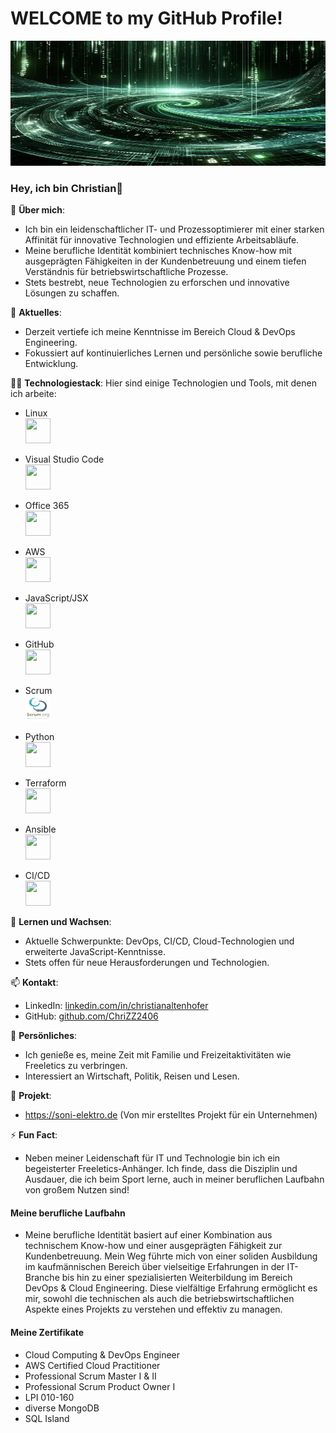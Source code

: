 # WELCOME to my GitHub Profile!

<img src="https://github.com/ChriZZ2406/ChriZZ2406/blob/main/Tech%20Image.png" width="700" height="200">

### Hey, ich bin Christian👋

🌟 **Über mich**:
- Ich bin ein leidenschaftlicher IT- und Prozessoptimierer mit einer starken Affinität für innovative Technologien und effiziente Arbeitsabläufe.
- Meine berufliche Identität kombiniert technisches Know-how mit ausgeprägten Fähigkeiten in der Kundenbetreuung und einem tiefen Verständnis für betriebswirtschaftliche Prozesse.
- Stets bestrebt, neue Technologien zu erforschen und innovative Lösungen zu schaffen.

🔭 **Aktuelles**:
- Derzeit vertiefe ich meine Kenntnisse im Bereich Cloud & DevOps Engineering.
- Fokussiert auf kontinuierliches Lernen und persönliche sowie berufliche Entwicklung.

👨‍💻 **Technologiestack**:
Hier sind einige Technologien und Tools, mit denen ich arbeite:
- Linux
  <br><img src="https://cdn.jsdelivr.net/gh/devicons/devicon/icons/linux/linux-original.svg" width="40" height="40">
  
- Visual Studio Code
  <br><img src="https://cdn.jsdelivr.net/gh/devicons/devicon/icons/vscode/vscode-original.svg" width="40" height="40">

- Office 365
  <br><img src="https://upload.wikimedia.org/wikipedia/commons/4/44/Microsoft_logo.svg" width="40" height="40">

- AWS
  <br><img src="https://cdn.jsdelivr.net/gh/devicons/devicon/icons/amazonwebservices/amazonwebservices-original-wordmark.svg" width="40" height="40">
  
- JavaScript/JSX
  <br><img src="https://cdn.jsdelivr.net/gh/devicons/devicon/icons/javascript/javascript-original.svg" width="40" height="40">
  
- GitHub
  <br><img src="https://cdn.jsdelivr.net/gh/devicons/devicon/icons/github/github-original.svg" width="40" height="40">
  
- Scrum
   <br><img src="https://github.com/ChriZZ2406/ChriZZ2406/blob/main/SCRUM.png" width="40" height="40">
  
- Python
  <br><img src="https://cdn.jsdelivr.net/gh/devicons/devicon/icons/python/python-original.svg" width="40" height="40">
  
- Terraform
  <br><img src="https://cdn.jsdelivr.net/gh/devicons/devicon/icons/terraform/terraform-original-wordmark.svg" width="40" height="40">
  
- Ansible
  <br><img src="https://cdn.jsdelivr.net/gh/devicons/devicon/icons/ansible/ansible-original-wordmark.svg" width="40" height="40">
  
- CI/CD
  <br><img src="https://cdn.jsdelivr.net/gh/devicons/devicon/icons/jenkins/jenkins-original.svg" width="40" height="40">


🌱 **Lernen und Wachsen**:
- Aktuelle Schwerpunkte: DevOps, CI/CD, Cloud-Technologien und erweiterte JavaScript-Kenntnisse.
- Stets offen für neue Herausforderungen und Technologien.

📫 **Kontakt**:
- LinkedIn: [linkedin.com/in/christianaltenhofer](https://linkedin.com/in/christianaltenhofer)
- GitHub: [github.com/ChriZZ2406](https://github.com/ChriZZ2406)

💬 **Persönliches**:
- Ich genieße es, meine Zeit mit Familie und Freizeitaktivitäten wie Freeletics zu verbringen.
- Interessiert an Wirtschaft, Politik, Reisen und Lesen.

💬 **Projekt**:
- https://soni-elektro.de (Von mir erstelltes Projekt für ein Unternehmen)

⚡ **Fun Fact**:
- Neben meiner Leidenschaft für IT und Technologie bin ich ein begeisterter Freeletics-Anhänger. Ich finde, dass die Disziplin und Ausdauer, die ich beim Sport lerne, auch in meiner beruflichen Laufbahn von großem Nutzen sind!

#### Meine berufliche Laufbahn
- Meine berufliche Identität basiert auf einer Kombination aus technischem Know-how und einer ausgeprägten Fähigkeit zur Kundenbetreuung. Mein Weg führte mich von einer soliden Ausbildung im kaufmännischen Bereich über vielseitige Erfahrungen in der IT-Branche bis hin zu einer spezialisierten Weiterbildung im Bereich DevOps & Cloud Engineering. Diese vielfältige Erfahrung ermöglicht es mir, sowohl die technischen als auch die betriebswirtschaftlichen Aspekte eines Projekts zu verstehen und effektiv zu managen.

#### Meine Zertifikate
- Cloud Computing & DevOps Engineer
- AWS Certified Cloud Practitioner
- Professional Scrum Master I & II
- Professional Scrum Product Owner I
- LPI 010-160
- diverse MongoDB
- SQL Island

